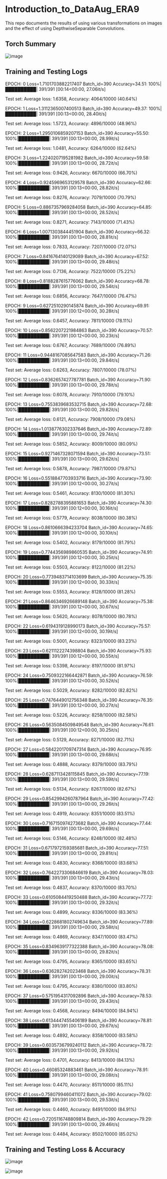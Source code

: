 # Introduction_to_DataAug_ERA9
This repo documents the results of using various transformations on images and the effect of using DepthwiseSeparable Convolutions.

## Torch Summary
![image](https://github.com/iris-kurapaty/Introduction_to_DataAug_ERA9/assets/52544352/fec86163-51e6-49ab-8557-0f6fefec696a)

## Training and Testing Logs
EPOCH: 0
Loss=1.7101703882217407 Batch_id=390 Accuracy=34.51: 100%|██████████| 391/391 [00:14<00:00, 27.06it/s]

Test set: Average loss: 1.6358, Accuracy: 4064/10000 (40.64%)

EPOCH: 1
Loss=1.3112365007400513 Batch_id=390 Accuracy=49.37: 100%|██████████| 391/391 [00:13<00:00, 28.40it/s]

Test set: Average loss: 1.5723, Accuracy: 4896/10000 (48.96%)

EPOCH: 2
Loss=1.2950106859207153 Batch_id=390 Accuracy=55.50: 100%|██████████| 391/391 [00:13<00:00, 28.99it/s]

Test set: Average loss: 1.0481, Accuracy: 6264/10000 (62.64%)

EPOCH: 3
Loss=1.2240207195281982 Batch_id=390 Accuracy=59.58: 100%|██████████| 391/391 [00:13<00:00, 28.72it/s]

Test set: Average loss: 0.9426, Accuracy: 6670/10000 (66.70%)

EPOCH: 4
Loss=0.9245969653129578 Batch_id=390 Accuracy=62.66: 100%|██████████| 391/391 [00:13<00:00, 28.82it/s]

Test set: Average loss: 0.8276, Accuracy: 7079/10000 (70.79%)

EPOCH: 5
Loss=0.8867357969284058 Batch_id=390 Accuracy=64.85: 100%|██████████| 391/391 [00:13<00:00, 28.52it/s]

Test set: Average loss: 0.8271, Accuracy: 7143/10000 (71.43%)

EPOCH: 6
Loss=1.0071303844451904 Batch_id=390 Accuracy=66.32: 100%|██████████| 391/391 [00:13<00:00, 28.81it/s]

Test set: Average loss: 0.7833, Accuracy: 7207/10000 (72.07%)

EPOCH: 7
Loss=0.8416764140129089 Batch_id=390 Accuracy=67.52: 100%|██████████| 391/391 [00:13<00:00, 29.48it/s]

Test set: Average loss: 0.7136, Accuracy: 7522/10000 (75.22%)

EPOCH: 8
Loss=0.8188287615776062 Batch_id=390 Accuracy=68.78: 100%|██████████| 391/391 [00:13<00:00, 29.54it/s]

Test set: Average loss: 0.6856, Accuracy: 7647/10000 (76.47%)

EPOCH: 9
Loss=0.6272510290145874 Batch_id=390 Accuracy=69.91: 100%|██████████| 391/391 [00:12<00:00, 30.28it/s]

Test set: Average loss: 0.6457, Accuracy: 7811/10000 (78.11%)

EPOCH: 10
Loss=0.8562207221984863 Batch_id=390 Accuracy=70.57: 100%|██████████| 391/391 [00:12<00:00, 30.23it/s]

Test set: Average loss: 0.6767, Accuracy: 7689/10000 (76.89%)

EPOCH: 11
Loss=0.9448167085647583 Batch_id=390 Accuracy=71.26: 100%|██████████| 391/391 [00:13<00:00, 29.84it/s]

Test set: Average loss: 0.6263, Accuracy: 7807/10000 (78.07%)

EPOCH: 12
Loss=0.8362657427787781 Batch_id=390 Accuracy=71.90: 100%|██████████| 391/391 [00:13<00:00, 29.78it/s]

Test set: Average loss: 0.6078, Accuracy: 7910/10000 (79.10%)

EPOCH: 13
Loss=0.7553839683532715 Batch_id=390 Accuracy=72.68: 100%|██████████| 391/391 [00:13<00:00, 29.82it/s]

Test set: Average loss: 0.6121, Accuracy: 7908/10000 (79.08%)

EPOCH: 14
Loss=1.0138776302337646 Batch_id=390 Accuracy=72.89: 100%|██████████| 391/391 [00:13<00:00, 29.74it/s]

Test set: Average loss: 0.5852, Accuracy: 8009/10000 (80.09%)

EPOCH: 15
Loss=0.9271467328071594 Batch_id=390 Accuracy=73.51: 100%|██████████| 391/391 [00:13<00:00, 29.62it/s]

Test set: Average loss: 0.5878, Accuracy: 7987/10000 (79.87%)

EPOCH: 16
Loss=0.5518847703933716 Batch_id=390 Accuracy=73.90: 100%|██████████| 391/391 [00:12<00:00, 30.27it/s]

Test set: Average loss: 0.5461, Accuracy: 8130/10000 (81.30%)

EPOCH: 17
Loss=0.8282788395881653 Batch_id=390 Accuracy=74.30: 100%|██████████| 391/391 [00:12<00:00, 30.16it/s]

Test set: Average loss: 0.5779, Accuracy: 8038/10000 (80.38%)

EPOCH: 18
Loss=0.8610666394233704 Batch_id=390 Accuracy=74.65: 100%|██████████| 391/391 [00:12<00:00, 30.10it/s]

Test set: Average loss: 0.5402, Accuracy: 8179/10000 (81.79%)

EPOCH: 19
Loss=0.7744356989860535 Batch_id=390 Accuracy=74.91: 100%|██████████| 391/391 [00:12<00:00, 30.25it/s]

Test set: Average loss: 0.5503, Accuracy: 8122/10000 (81.22%)

EPOCH: 20
Loss=0.7739483714103699 Batch_id=390 Accuracy=75.35: 100%|██████████| 391/391 [00:12<00:00, 30.33it/s]

Test set: Average loss: 0.5553, Accuracy: 8128/10000 (81.28%)

EPOCH: 21
Loss=0.8646346926689148 Batch_id=390 Accuracy=75.38: 100%|██████████| 391/391 [00:12<00:00, 30.67it/s]

Test set: Average loss: 0.5620, Accuracy: 8078/10000 (80.78%)

EPOCH: 22
Loss=0.6194319128990173 Batch_id=390 Accuracy=75.57: 100%|██████████| 391/391 [00:12<00:00, 30.19it/s]

Test set: Average loss: 0.5001, Accuracy: 8323/10000 (83.23%)

EPOCH: 23
Loss=0.6211122274398804 Batch_id=390 Accuracy=75.93: 100%|██████████| 391/391 [00:12<00:00, 30.55it/s]

Test set: Average loss: 0.5398, Accuracy: 8197/10000 (81.97%)

EPOCH: 24
Loss=0.7509322166442871 Batch_id=390 Accuracy=76.59: 100%|██████████| 391/391 [00:12<00:00, 30.52it/s]

Test set: Average loss: 0.5029, Accuracy: 8282/10000 (82.82%)

EPOCH: 25
Loss=0.7476449012756348 Batch_id=390 Accuracy=76.35: 100%|██████████| 391/391 [00:12<00:00, 30.27it/s]

Test set: Average loss: 0.5226, Accuracy: 8258/10000 (82.58%)

EPOCH: 26
Loss=0.5635084509849548 Batch_id=390 Accuracy=76.61: 100%|██████████| 391/391 [00:12<00:00, 30.25it/s]

Test set: Average loss: 0.5129, Accuracy: 8271/10000 (82.71%)

EPOCH: 27
Loss=0.5842201709747314 Batch_id=390 Accuracy=76.95: 100%|██████████| 391/391 [00:13<00:00, 29.68it/s]

Test set: Average loss: 0.4888, Accuracy: 8379/10000 (83.79%)

EPOCH: 28
Loss=0.6287113428115845 Batch_id=390 Accuracy=77.19: 100%|██████████| 391/391 [00:13<00:00, 29.59it/s]

Test set: Average loss: 0.5134, Accuracy: 8267/10000 (82.67%)

EPOCH: 29
Loss=0.8542994260787964 Batch_id=390 Accuracy=77.42: 100%|██████████| 391/391 [00:13<00:00, 29.26it/s]

Test set: Average loss: 0.4919, Accuracy: 8351/10000 (83.51%)

EPOCH: 30
Loss=0.7167150974273682 Batch_id=390 Accuracy=77.44: 100%|██████████| 391/391 [00:13<00:00, 29.69it/s]

Test set: Average loss: 0.5146, Accuracy: 8248/10000 (82.48%)

EPOCH: 31
Loss=0.6717972159385681 Batch_id=390 Accuracy=77.51: 100%|██████████| 391/391 [00:13<00:00, 29.81it/s]

Test set: Average loss: 0.4830, Accuracy: 8368/10000 (83.68%)

EPOCH: 32
Loss=0.7642273306846619 Batch_id=390 Accuracy=78.03: 100%|██████████| 391/391 [00:13<00:00, 29.43it/s]

Test set: Average loss: 0.4837, Accuracy: 8370/10000 (83.70%)

EPOCH: 33
Loss=0.6105084419250488 Batch_id=390 Accuracy=77.72: 100%|██████████| 391/391 [00:13<00:00, 29.32it/s]

Test set: Average loss: 0.4899, Accuracy: 8336/10000 (83.36%)

EPOCH: 34
Loss=0.6228681802749634 Batch_id=390 Accuracy=77.89: 100%|██████████| 391/391 [00:13<00:00, 29.58it/s]

Test set: Average loss: 0.4869, Accuracy: 8347/10000 (83.47%)

EPOCH: 35
Loss=0.8349639177322388 Batch_id=390 Accuracy=78.08: 100%|██████████| 391/391 [00:13<00:00, 29.82it/s]

Test set: Average loss: 0.4795, Accuracy: 8365/10000 (83.65%)

EPOCH: 36
Loss=0.636282742023468 Batch_id=390 Accuracy=78.31: 100%|██████████| 391/391 [00:13<00:00, 29.00it/s]

Test set: Average loss: 0.4795, Accuracy: 8380/10000 (83.80%)

EPOCH: 37
Loss=0.5751954317092896 Batch_id=390 Accuracy=78.53: 100%|██████████| 391/391 [00:13<00:00, 29.43it/s]

Test set: Average loss: 0.4568, Accuracy: 8494/10000 (84.94%)

EPOCH: 38
Loss=0.6134447455406189 Batch_id=390 Accuracy=78.81: 100%|██████████| 391/391 [00:13<00:00, 29.67it/s]

Test set: Average loss: 0.4892, Accuracy: 8358/10000 (83.58%)

EPOCH: 39
Loss=0.6035736799240112 Batch_id=390 Accuracy=78.72: 100%|██████████| 391/391 [00:13<00:00, 29.92it/s]

Test set: Average loss: 0.4701, Accuracy: 8413/10000 (84.13%)

EPOCH: 40
Loss=0.46085324883461 Batch_id=390 Accuracy=78.91: 100%|██████████| 391/391 [00:13<00:00, 29.08it/s]

Test set: Average loss: 0.4470, Accuracy: 8511/10000 (85.11%)

EPOCH: 41
Loss=0.7580799460411072 Batch_id=390 Accuracy=79.02: 100%|██████████| 391/391 [00:13<00:00, 29.53it/s]

Test set: Average loss: 0.4460, Accuracy: 8491/10000 (84.91%)

EPOCH: 42
Loss=0.7205116748809814 Batch_id=390 Accuracy=79.29: 100%|██████████| 391/391 [00:13<00:00, 29.46it/s]

Test set: Average loss: 0.4484, Accuracy: 8502/10000 (85.02%)

## Training and Testing Loss & Accuracy
![image](https://github.com/iris-kurapaty/Introduction_to_DataAug_ERA9/assets/52544352/c24e6287-0497-4269-8859-a36806ca7bda)

![image](https://github.com/iris-kurapaty/Introduction_to_DataAug_ERA9/assets/52544352/fc14374f-f0e7-415d-a849-0d439ae040f9)




